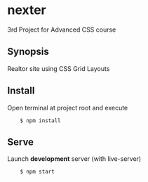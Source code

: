 # nexter
3rd Project for Advanced CSS course

## Synopsis

Realtor site using CSS Grid Layouts

## Install

Open terminal at project root and execute

        $ npm install

## Serve

Launch **development** server (with live-server)

        $ npm start

